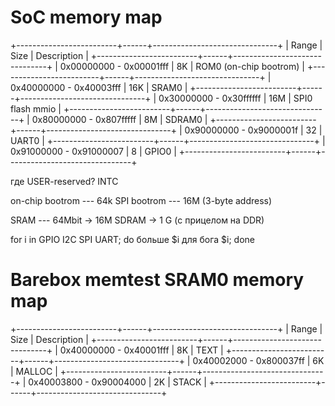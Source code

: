 SoC memory map
==============

+-------------------------+------+-------------------------------+
| Range                   | Size | Description                   |
+-------------------------+------+-------------------------------+
| 0x00000000 - 0x00001fff |  8K  | ROM0 (on-chip bootrom)        |
+-------------------------+------+-------------------------------+
| 0x40000000 - 0x40003fff | 16K  | SRAM0                         |
+-------------------------+------+-------------------------------+
| 0x30000000 - 0x30ffffff | 16M  | SPI0 flash mmio               |
+-------------------------+------+-------------------------------+
| 0x80000000 - 0x807fffff |  8M  | SDRAM0                        |
+-------------------------+------+-------------------------------+
| 0x90000000 - 0x9000001f |  32  | UART0                         |
+-------------------------+------+-------------------------------+
| 0x91000000 - 0x91000007 |   8  | GPIO0                         |
+-------------------------+------+-------------------------------+

где USER-reserved?
INTC

on-chip bootrom --- 64k
SPI bootrom --- 16M (3-byte address)

SRAM --- 64Mbit -> 16M
SDRAM ->  1 G (с прицелом на DDR)

for i in GPIO I2C SPI UART; do
   больше $i для бога $i;
done


Barebox memtest SRAM0 memory map
================================

+-------------------------+------+-------------------------------+
| Range                   | Size | Description                   |
+-------------------------+------+-------------------------------+
| 0x40000000 - 0x40001fff |  8K  | TEXT                          |
+-------------------------+------+-------------------------------+
| 0x40002000 - 0x800037ff |  6K  | MALLOC                        |
+-------------------------+------+-------------------------------+
| 0x40003800 - 0x90004000 |  2K  | STACK                         |
+-------------------------+------+-------------------------------+

